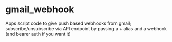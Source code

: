 # gmail_webhook
Apps script code to give push based webhooks from gmail; subscribe/unsubscribe via API endpoint by passing a + alias and a webhook (and bearer auth if you want it)
